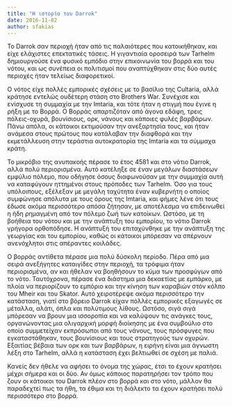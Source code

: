 ```yaml
---
title: "Η ιστορία του Darrok"
date: 2016-11-02
author: sfakias
---
```


Το Darrok σαν περιοχή ήταν από τις παλαιότερες που κατοικήθηκαν, και είχε
ελάχιστες επεκτατικές τάσεις. H γιγαντιαία οροσειρά των Tarhelm δημιουργούσε
ένα φυσικό εμπόδιο στην επικοινωνία του βορρά και του νότου, και ως συνέπεια
οι πολιτισμοί που αναπτύχθηκαν στις δύο αυτές περιοχές ήταν τελείως
διαφορετικοί.

Ο νότος είχε πολλές εμπορικές σχέσεις με το βασίλιο της Cultaria, αλλά κράτησε
εντελώς ουδέτερη στάση στο Brothers War. Συνέχισε και ενίσχυσε τη συμμαχία με
την Imtaria, και τότε ήταν η στιγμή που έγινε η ρήξη με το Βορρά. O Βορράς
απαρτιζόταν από άγονα εδάφη, τρεις πόλεις-οχυρά, βουνίσιους, ορκ, νάνους και
κάποιες φυλές βαρβάρων. Πάνω απόλα, οι κάτοικοι εκτιμούσαν την ανεξαρτησία
τους, και ήταν ανάμεσα στους πρώτους που κατάλαβαν την διαφθορά και την
εκμετάλλευση στην τεράστια αυτοκρατορία της Imtaria και τα σύμμαχα κράτη.

To μικρόβιο της ανυπακοής πέρασε το έτος 4581 και στο νότιο Darrok, αλλά πολύ
περιορισμένα. Αυτό κατέληξε σε έναν μεγάλων διαστάσεων εμφύλιο πόλεμο, που
οδήγησε όσους διαφωνούσαν με την συμμαχία αυτή να καταφύγουν ηττημένοι στους
πρόποδες των Tarhelm. Όσο για τους υπόλοιπους, εξέλεξαν με μεγάλη ταχύτητα
έναν κυβερνήτη ο οποίος συμφώνησε απόλυτα με τους όρους της Imtaria, και φήμες
λένε ότι τους έδωσε ακόμα περισσότερο απόσα ζήτησαν, με αποτέλεσμα να
επιδεινωθεί η ήδη ρημαγμένη από τον πόλεμο ζωή των κατοίκων. Ωστόσο, με τη
βοήθεια του νότου και με την ανάπτυξη του εμπορίου, το νότιο Darrok γρήγορα
ορθοπόδησε. Η ανάπτυξή του επιταχύνθηκε με την ανάπτυξη της γεωργίας και του
εμπορίου, καθώς οι κάτοικοι μπόρεσαν να σπέρνουν ανενόχλητοι στις απέραντες
κοιλάδες.

Ο βορράς αντίθετα πέρασε μια πολύ δύσκολη περίοδο. Πέρα από μια σειρά
ανεξήγητες καταιγίδες στην περιοχή, τα τρόφιμα ήταν περιορισμένα, αν και
ήθελαν να βοηθήσουν το κύμα των προσφύγων από το νότο. Ταυτόχρονα, πέρασε ένα
διάστημα μια δεκαετίας με εμπάρκο, με πλοία να περιορίζουν το εμπόριο και την
κίνηση των καραβιών στόν κόλπο του Mheir και του Skator. Αυτό χειροτέρεψε
ακόμα περισσότερο την κατάσταση, γιατί στο βόρειο Darrok είχαν πόλλές
εμπορικές εξαγωγές σε μέταλλα, αλάτι, όπλα και πολύτιμους λίθους. Ωστόσο, σιγά
σιγά μπόρεσαν να βρουν μια ισσοροπία και να καλύψουν τις ανάγκες τους,
οργανώνοντας μια ολιγαρχική μορφή διοίκησης με ένα συμβούλιο στο οποίο
συμμετείχαν εκπρόσωποι από τους νάνους, τους πρόσφυγες που εγκαταστάθηκαν,
τους βουνίσιους και τους στρατηγούς των οχυρών. Εξαιτίας βέβαια των ορκ και
των βαρβάρων, η ειρήνη είναι μια άγνωστη λέξη στο Tarhelm, αλλά η κατάσταση
έχει βελτιωθεί σε σχέση με παλιά.

Κανείς δεν ήθελε να αφήσει το όνομα της χώρας, έτσι το έχουν κρατήσει μέχρι
σήμερα και οι δύο. Αν όμως κάποιος παρατηρήσει τον τρόπο που ζουν οι κάτοικοι
του Darrok πλέον στο βορρά και στο νότο, μάλλον θα παραδεχτεί πως τα ήθη, τα
έθιμα και τη διάλεκτο τα έχουν κρατήσει πολύ περισσότερο στο βορρά.

